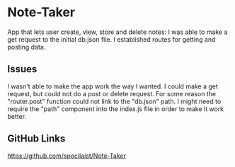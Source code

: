 # Note-Taker

App that lets user create, view, store and delete notes:
I was able to make a get request to the initial db.json file.
I established routes for getting and posting data.

## Issues

I wasn't able to make the app work the way I wanted. I could make a get request, but could not do a post or delete request.
For some reason the "router.post" function could not link to the "db.json" path.
I might need to require the "path" component into the index.js file in order to make it work better. 

## GitHub Links

https://github.com/specilaist/Note-Taker

